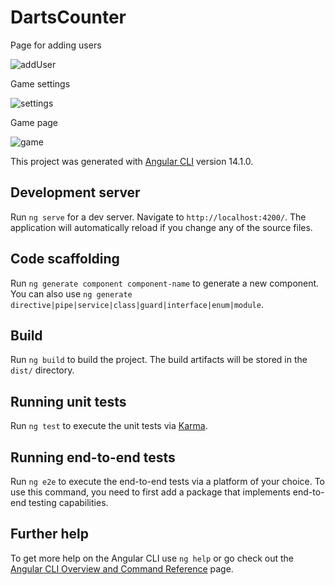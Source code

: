 # DartsCounter

Page for adding users

![addUser](https://user-images.githubusercontent.com/79408397/195535764-509d5435-b6dd-4288-9923-38c02fa920b8.png)

Game settings

![settings](https://user-images.githubusercontent.com/79408397/195535826-d011274f-0240-4c68-9aaa-a41d0486b5b1.png)

Game page

![game](https://user-images.githubusercontent.com/79408397/195535798-4fac080a-2684-4666-ad82-2a88d17671e0.png)


This project was generated with [Angular CLI](https://github.com/angular/angular-cli) version 14.1.0.

## Development server

Run `ng serve` for a dev server. Navigate to `http://localhost:4200/`. The application will automatically reload if you change any of the source files.

## Code scaffolding

Run `ng generate component component-name` to generate a new component. You can also use `ng generate directive|pipe|service|class|guard|interface|enum|module`.

## Build

Run `ng build` to build the project. The build artifacts will be stored in the `dist/` directory.

## Running unit tests

Run `ng test` to execute the unit tests via [Karma](https://karma-runner.github.io).

## Running end-to-end tests

Run `ng e2e` to execute the end-to-end tests via a platform of your choice. To use this command, you need to first add a package that implements end-to-end testing capabilities.

## Further help

To get more help on the Angular CLI use `ng help` or go check out the [Angular CLI Overview and Command Reference](https://angular.io/cli) page.
